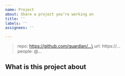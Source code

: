 ```yaml
---
name: Project
about: Share a project you’re working on
title: ''
labels: ''
assignees: ''

---
```


> repo: https://github.com/guardian/…\
> url: https://…\
> people: @…

## What is this project about
